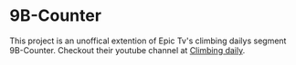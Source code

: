 # 9B-Counter

This project is an unoffical extention of Epic Tv's climbing dailys segment 9B-Counter. Checkout their youtube channel at [Climbing daily](https://www.youtube.com/channel/UCIRIbjrEHserQZ6O1Jd9wrg).
